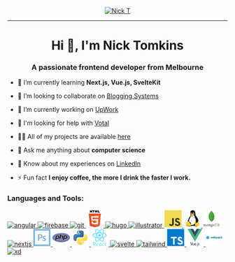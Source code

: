 <p align="center">
  <a href="https://nicktomkins.com/">
    <img alt="Nick T" src="https://nicktomkins.com/host/RM_title.png" width="749">
  </a>
</p>

<hr>
<h1 align="center">Hi 👋, I'm Nick Tomkins</h1>
<h3 align="center">A passionate frontend developer from Melbourne</h3>

- 🌱 I’m currently learning **Next.js, Vue.js, SvelteKit**
- 👯 I’m looking to collaborate on [Blogging Systems](https://github.com/topics/blogging-system)
- 🔭 I’m currently working on [UpWork](https://www.upwork.com/freelancers/nicksdesign)
- 🤝 I'm looking for help with [Votal](https://votal.org/)
- 👨‍💻 All of my projects are available [here](https://nicktomkins.com/)
- 💬 Ask me anything about **computer science**
- 📄 Know about my experiences on [LinkedIn](linkedin.com/in/mrnicktomkins/)

- ⚡ Fun fact **I enjoy coffee, the more I drink the faster I work.**

<h3 align="left">Languages and Tools:</h3>
<p align=left><a href=https://angular.io rel=noreferrer target=_blank><img alt=angular height=40 src=https://angular.io/assets/images/logos/angular/angular.svg width=40> </a><a href=https://firebase.google.com/ rel=noreferrer target=_blank><img alt=firebase height=40 src=https://www.vectorlogo.zone/logos/firebase/firebase-icon.svg width=40> </a><a href=https://git-scm.com/ rel=noreferrer target=_blank><img alt=git height=40 src=https://www.vectorlogo.zone/logos/git-scm/git-scm-icon.svg width=40> </a><a href=https://www.w3.org/html/ rel=noreferrer target=_blank><img alt=html5 height=40 src=https://raw.githubusercontent.com/devicons/devicon/master/icons/html5/html5-original-wordmark.svg width=40> </a><a href=https://gohugo.io/ rel=noreferrer target=_blank><img alt=hugo height=40 src=https://api.iconify.design/logos-hugo.svg width=40> </a><a href=https://www.adobe.com/in/products/illustrator.html rel=noreferrer target=_blank><img alt=illustrator height=40 src=https://www.vectorlogo.zone/logos/adobe_illustrator/adobe_illustrator-icon.svg width=40> </a><a href=https://developer.mozilla.org/en-US/docs/Web/JavaScript rel=noreferrer target=_blank><img alt=javascript height=40 src=https://raw.githubusercontent.com/devicons/devicon/master/icons/javascript/javascript-original.svg width=40> </a><a href=https://www.linux.org/ rel=noreferrer target=_blank><img alt=linux height=40 src=https://raw.githubusercontent.com/devicons/devicon/master/icons/linux/linux-original.svg width=40> </a><a href=https://www.mongodb.com/ rel=noreferrer target=_blank><img alt=mongodb height=40 src=https://raw.githubusercontent.com/devicons/devicon/master/icons/mongodb/mongodb-original-wordmark.svg width=40> </a><a href=https://nextjs.org/ rel=noreferrer target=_blank><img alt=nextjs height=40 src=https://cdn.worldvectorlogo.com/logos/nextjs-2.svg width=40> </a><a href=https://www.photoshop.com/en rel=noreferrer target=_blank><img alt=photoshop height=40 src=https://raw.githubusercontent.com/devicons/devicon/master/icons/photoshop/photoshop-line.svg width=40> </a><a href=https://www.php.net rel=noreferrer target=_blank><img alt=php height=40 src=https://raw.githubusercontent.com/devicons/devicon/master/icons/php/php-original.svg width=40> </a><a href=https://www.python.org rel=noreferrer target=_blank><img alt=python height=40 src=https://raw.githubusercontent.com/devicons/devicon/master/icons/python/python-original.svg width=40> </a><a href=https://reactjs.org/ rel=noreferrer target=_blank><img alt=react height=40 src=https://raw.githubusercontent.com/devicons/devicon/master/icons/react/react-original-wordmark.svg width=40> </a><a href=https://svelte.dev rel=noreferrer target=_blank><img alt=svelte height=40 src=https://upload.wikimedia.org/wikipedia/commons/1/1b/Svelte_Logo.svg width=40> </a><a href=https://tailwindcss.com/ rel=noreferrer target=_blank><img alt=tailwind height=40 src=https://www.vectorlogo.zone/logos/tailwindcss/tailwindcss-icon.svg width=40> </a><a href=https://www.typescriptlang.org/ rel=noreferrer target=_blank><img alt=typescript height=40 src=https://raw.githubusercontent.com/devicons/devicon/master/icons/typescript/typescript-original.svg width=40> </a><a href=https://vuejs.org/ rel=noreferrer target=_blank><img alt=vuejs height=40 src=https://raw.githubusercontent.com/devicons/devicon/master/icons/vuejs/vuejs-original-wordmark.svg width=40> </a><a href=https://webpack.js.org rel=noreferrer target=_blank><img alt=webpack height=40 src=https://raw.githubusercontent.com/devicons/devicon/d00d0969292a6569d45b06d3f350f463a0107b0d/icons/webpack/webpack-original-wordmark.svg width=40> </a><a href=https://www.adobe.com/products/xd.html rel=noreferrer target=_blank><img alt=xd height=40 src=https://cdn.worldvectorlogo.com/logos/adobe-xd.svg width=40></a></p>
